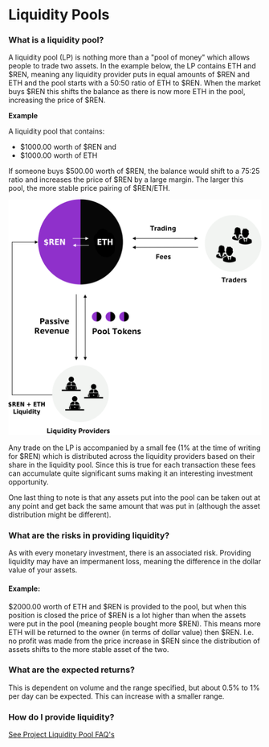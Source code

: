 # Liquidity Pools

### What is a liquidity pool?

A liquidity pool (LP) is nothing more than a "pool of money" which allows people to trade two assets. In the example below, the LP contains ETH and $REN, meaning any liquidity provider puts in equal amounts of $REN and ETH and the pool starts with a 50:50 ratio of ETH to $REN. When the market buys $REN this shifts the balance as there is now more ETH in the pool, increasing the price of $REN.

**Example**

A liquidity pool that contains:

* $1000.00 worth of $REN and
* $1000.00 worth of ETH

If someone buys $500.00 worth of $REN, the balance would shift to a 75:25 ratio and increases the price of $REN by a large margin. The larger this pool, the more stable price pairing of $REN/ETH.

![Liquidity pool](<../.gitbook/assets/image (1) (1) (1) (1).png>)

Any trade on the LP is accompanied by a small fee (1% at the time of writing for $REN) which is distributed across the liquidity providers based on their share in the liquidity pool. Since this is true for each transaction these fees can accumulate quite significant sums making it an interesting investment opportunity.

One last thing to note is that any assets put into the pool can be taken out at any point and get back the same amount that was put in (although the asset distribution might be different).

### What are the risks in providing liquidity?

As with every monetary investment, there is an associated risk. Providing liquidity may have an impermanent loss, meaning the difference in the dollar value of your assets.

#### Example:

$2000.00 worth of ETH and $REN is provided to the pool, but when this position is closed the price of $REN is a lot higher than when the assets were put in the pool (meaning people bought more $REN). This means more ETH will be returned to the owner (in terms of dollar value) then $REN. I.e. no profit was made from the price increase in $REN since the distribution of assets shifts to the more stable asset of the two.

### What are the expected returns?

This is dependent on volume and the range specified, but about 0.5% to 1% per day can be expected. This can increase with a smaller range.

### How do I provide liquidity?

[See Project Liquidity Pool FAQ's](protocol-owned-liquidity-pool-faqs.md#how-do-i-provide-liquidity)

